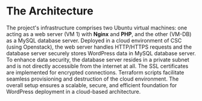 # The Architecture

The project's infrastructure comprises two Ubuntu virtual machines: one acting as a web server (VM 1) with **Nginx** and **PHP**, and the other (VM-DB) as a MySQL database server. Deployed in a cloud environment of CSC (using Openstack), the web server handles HTTP/HTTPS requests and the database server securely stores WordPress data in MySQL database server. To enhance data security, the database server resides in a private subnet and is not directly accessible from the internet at all. The SSL certificates are implemented for encrypted connections. Terraform scripts facilitate seamless provisioning and destruction of the cloud environment. The overall setup ensures a scalable, secure, and efficient foundation for WordPress deployment in a cloud-based architecture.
